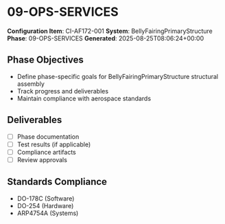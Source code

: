 # 09-OPS-SERVICES

**Configuration Item**: CI-AF172-001
**System**: BellyFairingPrimaryStructure
**Phase**: 09-OPS-SERVICES
**Generated**: 2025-08-25T08:06:24+00:00

## Phase Objectives
- Define phase-specific goals for BellyFairingPrimaryStructure structural assembly
- Track progress and deliverables
- Maintain compliance with aerospace standards

## Deliverables
- [ ] Phase documentation
- [ ] Test results (if applicable)
- [ ] Compliance artifacts
- [ ] Review approvals

## Standards Compliance
- DO-178C (Software)
- DO-254 (Hardware)
- ARP4754A (Systems)

